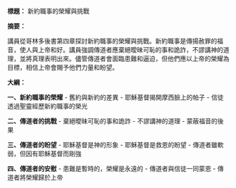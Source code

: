 **標題：** 新約職事的榮耀與挑戰

**摘要：**

講員從哥林多後書第四章探討新約職事的榮耀與挑戰。新約職事是傳揚赦罪的福音，使人與上帝和好。講員強調傳道者應棄絕曖昧可恥的事和詭詐，不謬講神的道理，並將真理表明出來。儘管傳道者會面臨患難和逼迫，但他們應以上帝的榮耀為目標，相信上帝會賜予他們力量和盼望。

**大綱：**

**一、新約職事的榮耀**
    - 舊約與新約的差異
    - 耶穌基督揭開摩西臉上的帕子
    - 信徒透過聖靈經歷新約職事的榮光

**二、傳道者的挑戰**
    - 棄絕曖昧可恥的事和詭詐
    - 不謬講神的道理
    - 蒙蔽福音的後果

**三、傳道者的盼望**
    - 耶穌基督是神的形象
    - 耶穌基督是救恩的盼望
    - 傳道者雖軟弱，但因有耶穌基督而剛強

**四、傳道者的安慰**
    - 患難是暫時的，榮耀是永遠的
    - 傳道者與信徒一同蒙恩
    - 傳道者將榮耀歸於上帝